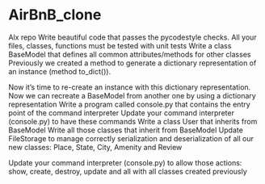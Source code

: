 # AirBnB_clone
Alx repo
Write beautiful code that passes the pycodestyle checks.
All your files, classes, functions must be tested with unit tests
Write a class BaseModel that defines all common attributes/methods for other classes
Previously we created a method to generate a dictionary representation of an instance (method to_dict()).

Now it’s time to re-create an instance with this dictionary representation.
Now we can recreate a BaseModel from another one by using a dictionary representation
Write a program called console.py that contains the entry point of the command interpreter
Update your command interpreter (console.py) to have these commands
Write a class User that inherits from BaseModel
Write all those classes that inherit from BaseModel
Update FileStorage to manage correctly serialization and deserialization of all our new classes: Place, State, City, Amenity and Review

Update your command interpreter (console.py) to allow those actions: show, create, destroy, update and all with all classes created previously
